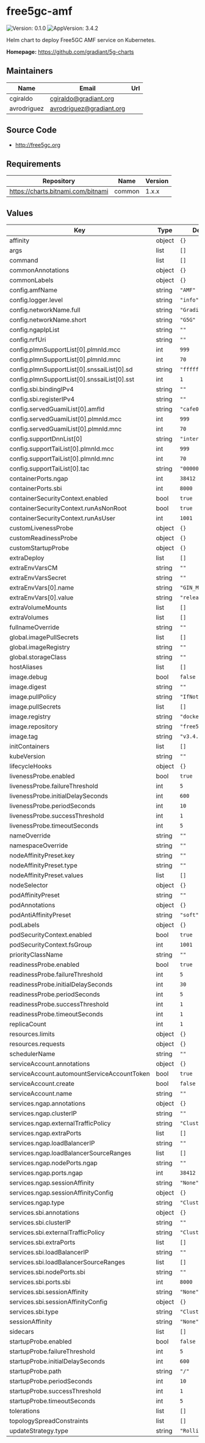 # free5gc-amf

![Version: 0.1.0](https://img.shields.io/badge/Version-0.1.0-informational?style=flat-square) ![AppVersion: 3.4.2](https://img.shields.io/badge/AppVersion-3.4.2-informational?style=flat-square)

Helm chart to deploy Free5GC AMF service on Kubernetes.

**Homepage:** <https://github.com/gradiant/5g-charts>

## Maintainers

| Name | Email | Url |
| ---- | ------ | --- |
| cgiraldo | <cgiraldo@gradiant.org> |  |
| avrodriguez | <avrodriguez@gradiant.org> |  |

## Source Code

* <http://free5gc.org>

## Requirements

| Repository | Name | Version |
|------------|------|---------|
| https://charts.bitnami.com/bitnami | common | 1.x.x |

## Values

| Key | Type | Default | Description |
|-----|------|---------|-------------|
| affinity | object | `{}` |  |
| args | list | `[]` |  |
| command | list | `[]` |  |
| commonAnnotations | object | `{}` |  |
| commonLabels | object | `{}` |  |
| config.amfName | string | `"AMF"` |  |
| config.logger.level | string | `"info"` |  |
| config.networkName.full | string | `"Gradiant5G"` |  |
| config.networkName.short | string | `"G5G"` |  |
| config.ngapIpList | string | `""` |  |
| config.nrfUri | string | `""` |  |
| config.plmnSupportList[0].plmnId.mcc | int | `999` |  |
| config.plmnSupportList[0].plmnId.mnc | int | `70` |  |
| config.plmnSupportList[0].snssaiList[0].sd | string | `"ffffff"` |  |
| config.plmnSupportList[0].snssaiList[0].sst | int | `1` |  |
| config.sbi.bindingIPv4 | string | `""` |  |
| config.sbi.registerIPv4 | string | `""` |  |
| config.servedGuamiList[0].amfId | string | `"cafe00"` |  |
| config.servedGuamiList[0].plmnId.mcc | int | `999` |  |
| config.servedGuamiList[0].plmnId.mnc | int | `70` |  |
| config.supportDnnList[0] | string | `"internet"` |  |
| config.supportTaiList[0].plmnId.mcc | int | `999` |  |
| config.supportTaiList[0].plmnId.mnc | int | `70` |  |
| config.supportTaiList[0].tac | string | `"000001"` |  |
| containerPorts.ngap | int | `38412` |  |
| containerPorts.sbi | int | `8000` |  |
| containerSecurityContext.enabled | bool | `true` |  |
| containerSecurityContext.runAsNonRoot | bool | `true` |  |
| containerSecurityContext.runAsUser | int | `1001` |  |
| customLivenessProbe | object | `{}` |  |
| customReadinessProbe | object | `{}` |  |
| customStartupProbe | object | `{}` |  |
| extraDeploy | list | `[]` |  |
| extraEnvVarsCM | string | `""` |  |
| extraEnvVarsSecret | string | `""` |  |
| extraEnvVars[0].name | string | `"GIN_MODE"` |  |
| extraEnvVars[0].value | string | `"release"` |  |
| extraVolumeMounts | list | `[]` |  |
| extraVolumes | list | `[]` |  |
| fullnameOverride | string | `""` |  |
| global.imagePullSecrets | list | `[]` |  |
| global.imageRegistry | string | `""` |  |
| global.storageClass | string | `""` |  |
| hostAliases | list | `[]` |  |
| image.debug | bool | `false` |  |
| image.digest | string | `""` |  |
| image.pullPolicy | string | `"IfNotPresent"` |  |
| image.pullSecrets | list | `[]` |  |
| image.registry | string | `"docker.io"` |  |
| image.repository | string | `"free5gc/amf"` |  |
| image.tag | string | `"v3.4.2"` |  |
| initContainers | list | `[]` |  |
| kubeVersion | string | `""` |  |
| lifecycleHooks | object | `{}` |  |
| livenessProbe.enabled | bool | `true` |  |
| livenessProbe.failureThreshold | int | `5` |  |
| livenessProbe.initialDelaySeconds | int | `600` |  |
| livenessProbe.periodSeconds | int | `10` |  |
| livenessProbe.successThreshold | int | `1` |  |
| livenessProbe.timeoutSeconds | int | `5` |  |
| nameOverride | string | `""` |  |
| namespaceOverride | string | `""` |  |
| nodeAffinityPreset.key | string | `""` |  |
| nodeAffinityPreset.type | string | `""` |  |
| nodeAffinityPreset.values | list | `[]` |  |
| nodeSelector | object | `{}` |  |
| podAffinityPreset | string | `""` |  |
| podAnnotations | object | `{}` |  |
| podAntiAffinityPreset | string | `"soft"` |  |
| podLabels | object | `{}` |  |
| podSecurityContext.enabled | bool | `true` |  |
| podSecurityContext.fsGroup | int | `1001` |  |
| priorityClassName | string | `""` |  |
| readinessProbe.enabled | bool | `true` |  |
| readinessProbe.failureThreshold | int | `5` |  |
| readinessProbe.initialDelaySeconds | int | `30` |  |
| readinessProbe.periodSeconds | int | `5` |  |
| readinessProbe.successThreshold | int | `1` |  |
| readinessProbe.timeoutSeconds | int | `1` |  |
| replicaCount | int | `1` |  |
| resources.limits | object | `{}` |  |
| resources.requests | object | `{}` |  |
| schedulerName | string | `""` |  |
| serviceAccount.annotations | object | `{}` |  |
| serviceAccount.automountServiceAccountToken | bool | `true` |  |
| serviceAccount.create | bool | `false` |  |
| serviceAccount.name | string | `""` |  |
| services.ngap.annotations | object | `{}` |  |
| services.ngap.clusterIP | string | `""` |  |
| services.ngap.externalTrafficPolicy | string | `"Cluster"` |  |
| services.ngap.extraPorts | list | `[]` |  |
| services.ngap.loadBalancerIP | string | `""` |  |
| services.ngap.loadBalancerSourceRanges | list | `[]` |  |
| services.ngap.nodePorts.ngap | string | `""` |  |
| services.ngap.ports.ngap | int | `38412` |  |
| services.ngap.sessionAffinity | string | `"None"` |  |
| services.ngap.sessionAffinityConfig | object | `{}` |  |
| services.ngap.type | string | `"ClusterIP"` |  |
| services.sbi.annotations | object | `{}` |  |
| services.sbi.clusterIP | string | `""` |  |
| services.sbi.externalTrafficPolicy | string | `"Cluster"` |  |
| services.sbi.extraPorts | list | `[]` |  |
| services.sbi.loadBalancerIP | string | `""` |  |
| services.sbi.loadBalancerSourceRanges | list | `[]` |  |
| services.sbi.nodePorts.sbi | string | `""` |  |
| services.sbi.ports.sbi | int | `8000` |  |
| services.sbi.sessionAffinity | string | `"None"` |  |
| services.sbi.sessionAffinityConfig | object | `{}` |  |
| services.sbi.type | string | `"ClusterIP"` |  |
| sessionAffinity | string | `"None"` |  |
| sidecars | list | `[]` |  |
| startupProbe.enabled | bool | `false` |  |
| startupProbe.failureThreshold | int | `5` |  |
| startupProbe.initialDelaySeconds | int | `600` |  |
| startupProbe.path | string | `"/"` |  |
| startupProbe.periodSeconds | int | `10` |  |
| startupProbe.successThreshold | int | `1` |  |
| startupProbe.timeoutSeconds | int | `5` |  |
| tolerations | list | `[]` |  |
| topologySpreadConstraints | list | `[]` |  |
| updateStrategy.type | string | `"RollingUpdate"` |  |

